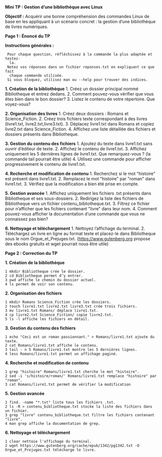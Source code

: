 **Mini TP : Gestion d’une bibliothèque avec Linux**

**Objectif :** Acquérir une bonne compréhension des commandes Linux de base en les
appliquant à un scénario concret : la gestion d’une bibliothèque de livres numériques.

**Page 1 : Énoncé du TP**

**Instructions générales :**

```
 Pour chaque question, réfléchissez à la commande la plus adaptée et testez-
  la.
 Notez vos réponses dans un fichier reponses.txt en expliquant ce que fait
  chaque commande utilisée.
 Si vous bloquez, utilisez man ou --help pour trouver des indices.
```
**1. Création de la bibliothèque**
	1. Créez un dossier principal nommé Bibliotheque et entrez dedans.
	2. Comment pouvez-vous vérifier que vous êtes bien dans le bon dossier?
	3. Listez le contenu de votre répertoire. Que voyez-vous?

**2. Organisation des livres**
	1. Créez deux dossiers : Romans et Science_Fiction.
	2. Créez trois fichiers texte correspondant à des livres (livre1.txt, livre2.txt,livre3.txt).
	3. Déplacez livre1.txt dans Romans et copiez livre2.txt dans Science_Fiction.
    	4. Affichez une liste détaillée des fichiers et dossiers présents dans Bibliotheque.

**3. Gestion du contenu des fichiers**
    	1. Ajoutez du texte dans livre1.txt sans ouvrir d’éditeur de texte.
    	2. Affichez le contenu de livre1.txt.
    	3. Affichez uniquement les 5 dernières lignes de livre1.txt. Que remarquez-vous ? (la commande tail pourrait être utile)
    	4. Utilisez une commande pour afficher progressivement le contenu de livre1.txt.

**4. Recherche et modification de contenu**
    	1. Recherchez si le mot "histoire" est présent dans livre1.txt.
    	2. Remplacez le mot "histoire" par "roman" dans livre1.txt.
    	3. Vérifiez que la modification a bien été prise en compte.

**5. Gestion avancée**
    	1. Affichez uniquement les fichiers .txt présents dans Bibliotheque et ses sous-dossiers.
    	2. Redirigez la liste des fichiers de Bibliotheque vers un fichier contenu_bibliotheque.txt.
    	3. Filtrez ce fichier pour n’afficher que les fichiers contenant "livre" dans leur nom.
    	4. Comment pouvez-vous afficher la documentation d’une commande que vous ne connaissez pas bien?

**6. Nettoyage et téléchargement**
    	1. Nettoyez l’affichage du terminal.
    	2. Téléchargez un livre en ligne au format texte et placez-le dans Bibliotheque sous le nom Orgue_et_Prejuges.txt. (https://www.gutenberg.org propose des ebooks gratuits et wget pourrait nous être utile)

**Page 2 : Correction du TP**

**1. Création de la bibliothèque**

```
1 mkdir Bibliotheque crée le dossier.
2 cd Bibliotheque permet d’y entrer.
3 pwd affiche le chemin du dossier actuel.
4 ls permet de voir son contenu.
```
**2. Organisation des fichiers**

```
1 mkdir Romans Science_Fiction crée les dossiers.
2 touch livre1.txt livre2.txt livre3.txt crée trois fichiers.
3 mv livre1.txt Romans/ déplace livre1.txt.
4 cp livre2.txt Science_Fiction/ copie livre2.txt.
5 ls -l affiche les fichiers en détail.
```
**3. Gestion du contenu des fichiers**

```
1 echo "Ceci est un roman passionnant." > Romans/livre1.txt ajoute du texte.
2 cat Romans/livre1.txt affiche le contenu.
3 tail - n 5 Romans/livre1.txt montre les 5 dernières lignes.
4 less Romans/livre1.txt permet un affichage paginé.
```
**4. Recherche et modification de contenu**

```
1 grep "histoire" Romans/livre1.txt cherche le mot "histoire".
2 sed -i 's/histoire/roman/' Romans/livre1.txt remplace "histoire" par "roman".
3 cat Romans/livre1.txt permet de vérifier la modification
```
**5. Gestion avancée**

```
1 find. -name "*.txt" liste tous les fichiers .txt.
2 ls -R > contenu_bibliotheque.txt stocke la liste des fichiers dans un fichier.
3 grep "livre" contenu_bibliotheque.txt filtre les fichiers contenant "livre".
4 man grep affiche la documentation de grep.
```
**6. Nettoyage et téléchargement**

```
1 clear nettoie l'affichage du terminal.
2 wget https://www.gutenberg.org/cache/epub/1342/pg1342.txt -O Orgue_et_Prejuges.txt télécharge le livre.
```


